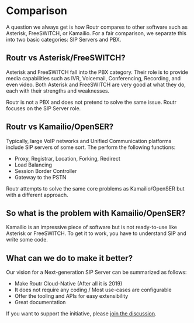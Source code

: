 # Comparison

A  question we always get is how Routr compares to other software such as Asterisk, FreeSWITCH, or Kamailio. For a fair comparison, we separate this into two basic categories: SIP Servers and PBX.

## Routr vs Asterisk/FreeSWITCH?

Asterisk and FreeSWITCH fall into the PBX category. Their role is to provide media capabilities such as IVR, Voicemail,  Conferencing, Recording, and even video. Both Asterisk and FreeSWITCH are very good at what they do, each with their strengths and weaknesses.

Routr is not a PBX and does not pretend to solve the same issue. Routr focuses on the SIP Server role.

## Routr vs Kamailio/OpenSER?

Typically, large VoIP networks and Unified Communication platforms include SIP servers of some sort. The perform the following functions:

* Proxy, Registrar, Location, Forking, Redirect
* Load Balancing
* Session Border Controller
* Gateway to the PSTN

Routr attempts to solve the same core problems as Kamailio/OpenSER but with a different approach.

## So what is the problem with Kamailio/OpenSER?

Kamailio is an impressive piece of software but is not ready-to-use like Asterisk or FreeSWITCH. To get it to work, you have to understand SIP and write some code.

## What can we do to make it better?

Our vision for a Next-generation SIP Server can be summarized as follows:

* Make Routr Cloud-Native (After all it is 2019)
* It does not require any coding / Most use-cases are configurable
* Offer the tooling and APIs for easy extensibility
* Great documentation

If you want to support the initiative, please [join the discussion](https://routr.io/docs/introduction/community/).
